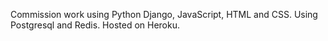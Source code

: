 Commission work using Python Django, JavaScript, HTML and CSS. Using Postgresql and Redis. Hosted on Heroku.
